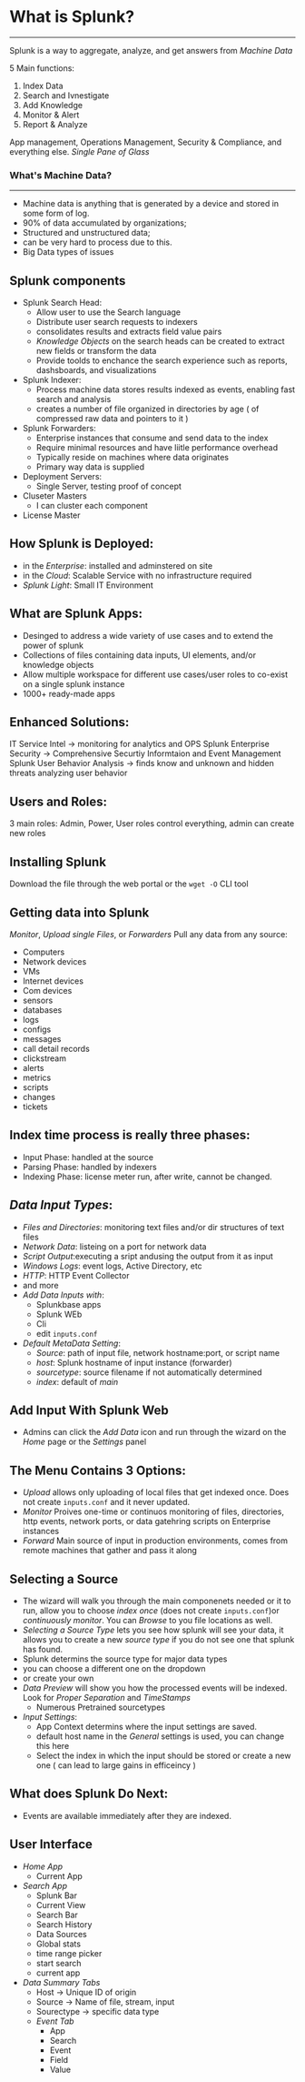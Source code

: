 # What is Splunk?
----

Splunk is a way to aggregate, analyze, and get answers from *Machine Data*

5 Main functions: 
1. Index Data
2. Search and Ivnestigate
3. Add Knowledge
4. Monitor & Alert
5. Report & Analyze

App management, Operations Management, Security & Compliance, and everything else.
*Single Pane of Glass*

### What's Machine Data?
----
* Machine data is anything that is generated by a device and stored in some form of log.
* 90% of data accumulated by organizations; 
* Structured and unstructured data; 
* can be very hard to process due to this. 
* Big Data types of issues

## Splunk components
* Splunk Search Head:
    * Allow user to use the Search language
    * Distribute user search requests to indexers
    * consolidates results and extracts field value pairs 
    * *Knowledge Objects* on the search heads can be created to extract new fields or transform the data
    * Provide toolds to enchance the search experience such as reports, dashsboards, and visualizations
* Splunk Indexer:
    * Process machine data stores results indexed as events, enabling fast search and analysis
    * creates a number of file organized in directories by age ( of compressed raw data and pointers to it )
* Splunk Forwarders:
    * Enterprise instances that consume and send data to the index
    * Require minimal resources and have liitle performance overhead
    * Typically reside on machines where data originates
    * Primary way data is supplied
* Deployment Servers:
    * Single Server, testing proof of concept
* Cluseter Masters
    * I can cluster each component
* License Master
     
## How Splunk is Deployed:
 * in the *Enterprise*: installed and adminstered on site
 * in the *Cloud*: Scalable Service with no infrastructure required
 * *Splunk Light*: Small IT Environment
 
## What are Splunk Apps:
* Desinged to address a wide variety of use cases and to extend the power of splunk
* Collections of files containing data inputs, UI elements, and/or knowledge objects
* Allow multiple workspace for different use cases/user roles to co-exist on a single splunk instance
* 1000+ ready-made apps

## Enhanced Solutions:
IT Service Intel -> monitoring for analytics and OPS
Splunk Enterprise Security -> Comprehensive Securtiy Informtaion and Event Management
Splunk User Behavior Analysis -> finds know and unknown and hidden threats analyzing user behavior

## Users and Roles:
3 main roles: Admin, Power, User
roles control everything, admin can create new roles

## Installing Splunk
Download the file through the web portal or the `wget -O` CLI tool
 
## Getting data into Splunk
 *Monitor*, *Upload single Files*, or *Forwarders* 
 Pull any data from any source:
  * Computers
  * Network devices
  * VMs
  * Internet devices
  * Com devices
  * sensors
  * databases
  * logs
  * configs
  * messages
  * call detail records
  * clickstream
  * alerts
  * metrics
  * scripts
  * changes
  * tickets
        
## Index time process is really three phases:
* Input Phase: handled at the source
* Parsing Phase: handled by indexers
* Indexing Phase: license meter run, after write, cannot be changed.
## *Data Input Types*:
* *Files and Directories*: monitoring text files and/or dir structures of text files
* *Network Data*: listeing on a port for network data
* *Script Output*:executing a sript andusing the output from it as input
* *Windows Logs*: event logs, Active Directory, etc
* *HTTP*: HTTP Event Collector
* and more
* *Add Data Inputs with*:
    * Splunkbase apps
    * Splunk WEb
    * Cli
    * edit `inputs.conf`
* *Default MetaData Setting*:
    * *Source*: path of input file, network hostname:port, or script name
    * *host*: Splunk hostname of input instance (forwarder)
    * *sourcetype*: source filename if not automatically determined
    * *index*: default of *main*
## Add Input With Splunk Web
* Admins can click the *Add Data* icon and run through the wizard on the *Home* page or the *Settings* panel
     
## The Menu Contains 3 Options:
 * *Upload* allows only uploading of local files that get indexed once. Does not create `inputs.conf` and it never updated. 
 * *Monitor* Proives one-time or continuos monitoring of files, directories, http events, network ports, or data gatehring scripts on Enterprise instances
 * *Forward* Main source of input in production environments, comes from remote machines that gather and pass it along
## Selecting a Source
* The wizard will walk you through the main componenets needed or it to run, allow you to choose *index once* (does not create `inputs.conf`)or *continuously monitor*. You can *Browse* to you file locations as well.
* *Selecting a Source Type* lets you see how splunk will see your data, it allows you to create a new *source type* if you do not see  one that splunk has found. 
* Splunk determins the source type for major data types
* you can choose a different one on the dropdown
* or create your own
* *Data Preview* will show you how the processed events will be indexed. Look for *Proper Separation* and *TimeStamps*
  * Numerous Pretrained sourcetypes
* *Input Settings*:
  * App Context determins where the input settings are saved. 
  * default host name in the *General* settings is used, you can change this here
  * Select the index in which the input should be stored or create a new one ( can lead to large gains in efficeincy )
           
## What does Splunk Do Next:
 * Events are available immediately after they are indexed.
           
## User Interface
* *Home App*
    * Current App
* *Search App*
    * Splunk Bar
    * Current View
    * Search Bar
    * Search History
    * Data Sources
    * Global stats
    * time range picker
    * start search
    * current app
* *Data Summary Tabs*
    * Host -> Unique ID of origin
    * Source -> Name of file, stream, input
    * Sourectype -> specific data type
    * *Event Tab*
        * App
        * Search 
        * Event
        * Field
        * Value
